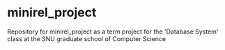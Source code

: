 # minirel_project
Repository for minirel_project as a term project for the 'Database System' class at the SNU graduate school of Computer Science
